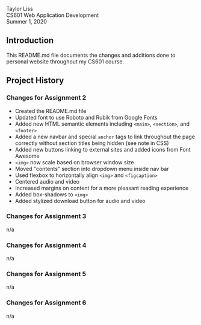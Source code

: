 Taylor Liss  
CS601 Web Application Development  
Summer 1, 2020  

## Introduction

This README.md file documents the changes and additions done to personal website throughout my CS601 course.

## Project History

### Changes for Assignment 2

* Created the README.md file
* Updated font to use Roboto and Rubik from Google Fonts
* Added new HTML semantic elements including `<main>`, `<section>`, and `<footer>`
* Added a new navbar and special `anchor` tags to link throughout the page correctly without section titles being hidden (see note in CSS)
* Added new buttons linking to external sites and added icons from Font Awesome
* `<img>` now scale based on browser window size
* Moved "contents" section into dropdown menu inside nav bar
* Used flexbox to horizontally align `<img>` and `<figcaption>`
* Centered audio and video
* Increased margins on content for a more pleasant reading experience
* Added box-shadows to `<img>`
* Added stylized download button for audio and video

### Changes for Assignment 3

n/a

### Changes for Assignment 4

n/a

### Changes for Assignment 5

n/a

### Changes for Assignment 6

n/a